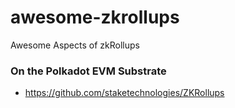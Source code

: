 # awesome-zkrollups
Awesome Aspects of zkRollups

### On the Polkadot EVM Substrate
- https://github.com/staketechnologies/ZKRollups
